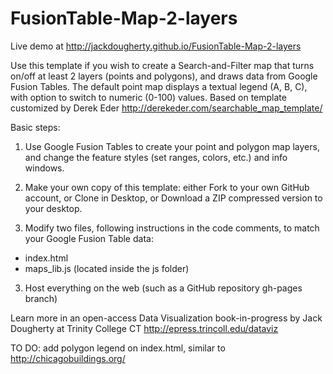 FusionTable-Map-2-layers
========================

Live demo at http://jackdougherty.github.io/FusionTable-Map-2-layers

Use this template if you wish to create a Search-and-Filter map that turns on/off at least 2 layers (points and polygons), and draws data from Google Fusion Tables. The default point map displays a textual legend (A, B, C), with option to switch to numeric (0-100) values. Based on template customized by Derek Eder http://derekeder.com/searchable_map_template/

Basic steps:

1) Use Google Fusion Tables to create your point and polygon map layers, and change the feature styles (set ranges, colors, etc.) and info windows.

2) Make your own copy of this template: either Fork to your own GitHub account, or Clone in Desktop, or Download a ZIP compressed version to your desktop.

3) Modify two files, following instructions in the code comments, to match your Google Fusion Table data:

- index.html
- maps_lib.js (located inside the js folder)

3) Host everything on the web (such as a GitHub repository gh-pages branch)

Learn more in an open-access Data Visualization book-in-progress by Jack Dougherty at Trinity College CT
http://epress.trincoll.edu/dataviz

TO DO: add polygon legend on index.html, similar to http://chicagobuildings.org/

